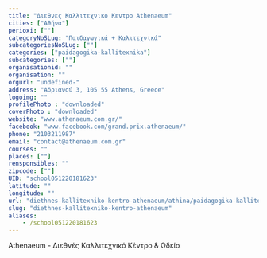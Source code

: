 ```yaml
---
title: "Διεθνες Καλλιτεχνικο Κεντρο Athenaeum"
cities: ["Αθήνα"]
perioxi: [""]
categoryNoSLug: "Παιδαγωγικά + Καλιτεχνικά"
subcategoriesNoSLug: [""]
categories: ["paidagogika-kallitexnika"]
subcategories: [""]
organisationid: ""
organisation: ""
orgurl: "undefined-"
address: "Αδριανού 3, 105 55 Athens, Greece"
logoimg: ""
profilePhoto : "downloaded"
coverPhoto : "downloaded"
website: "www.athenaeum.com.gr/"
facebook: "www.facebook.com/grand.prix.athenaeum/"
phone: "2103211987"
email: "contact@athenaeum.com.gr"
courses: ""
places: [""]
rensponsibles: ""
zipcode: [""]
UID: "school051220181623"
latitude: ""
longitude: ""
url: "diethnes-kallitexniko-kentro-athenaeum/athina/paidagogika-kallitexnika/"
slug: "diethnes-kallitexniko-kentro-athenaeum"
aliases:
    - /school051220181623
---
```





Athenaeum - Διεθνές Καλλιτεχνικό Κέντρο &amp; Ωδείο